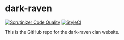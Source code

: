 # dark-raven

[![Scrutinizer Code Quality](https://scrutinizer-ci.com/g/WebTekk/dark-raven/badges/quality-score.png?b=master)](https://scrutinizer-ci.com/g/WebTekk/dark-raven/?branch=master)
[![StyleCI](https://styleci.io/repos/129424990/shield?branch=master)](https://styleci.io/repos/129424990)

This is the GitHub repo for the dark-raven clan website. <br/>
